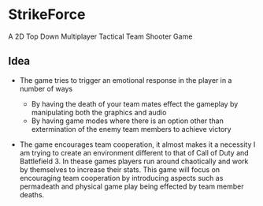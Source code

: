 StrikeForce
===========

A 2D Top Down Multiplayer Tactical Team Shooter Game

Idea
----

* The game tries to trigger an emotional response in the player in a number of ways
  * By having the death of your team mates effect the gameplay by manipulating both the graphics and audio
  * By having game modes where there is an option other than extermination of the enemy team members to achieve victory

* The game encourages team cooperation, it almost makes it a necessity
  I am trying to create an environment different to that of Call of Duty and Battlefield 3.
  In thease games players run around chaotically and work by themselves to increase their stats. This game
  will focus on encouraging team cooperation by introducing aspects such as permadeath and physical game play
  being effected by team member deaths.
